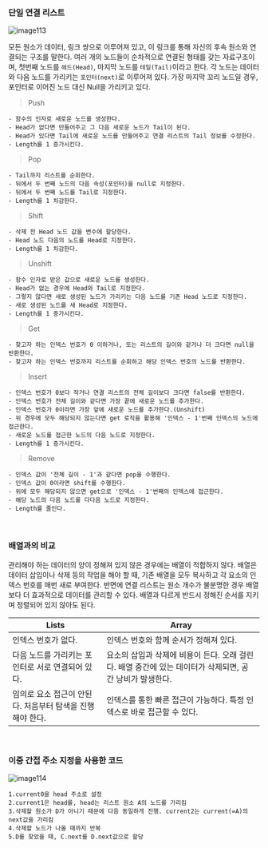 ### 단일 연결 리스트

![image113](https://github.com/user-attachments/assets/a088e5c5-68d3-4349-9e54-21a8d0b0f7e5)

모든 원소가 데이터, 링크 쌍으로 이루어져 있고, 이 링크를 통해 자신의 후속 원소와 연결되는 구조를 말한다. 여러 개의 노드들이 순차적으로 연결된 형태를 갖는 자료구조이며, 첫번째 노드를 `헤드(Head)`, 마지막 노드를 `테일(Tail)`이라고 한다. 각 노드는 데이터와 다음 노드를 가리키는 `포인터(next)`로 이루어져 있다. 가장 마지막 꼬리 노드일 경우, 포인터로 이어진 노드 대신 Null을 가리키고 있다.

> Push

```
- 함수의 인자로 새로운 노드를 생성한다.
- Head가 없다면 만들어주고 그 다음 새로운 노드가 Tail이 된다.
- Head가 있다면 Tail에 새로운 노드를 만들어주고 연결 리스트의 Tail 정보를 수정한다.
- Length를 1 증가시킨다.
```

> Pop

```
- Tail까지 리스트를 순회한다.
- 뒤에서 두 번째 노드의 다음 속성(포인터)을 null로 지정한다.
- 뒤에서 두 번째 노드를 Tail로 지정한다.
- Length를 1 차감한다.
```

> Shift

```
- 삭제 전 Head 노드 값을 변수에 할당한다.
- Head 노드 다음의 노드를 Head로 지정한다.
- Length를 1 차감한다.
```

> Unshift

```
- 함수 인자로 받은 값으로 새로운 노드를 생성한다.
- Head가 없는 경우에 Head와 Tail로 지정한다.
- 그렇지 않다면 새로 생성된 노드가 가리키는 다음 노드를 기존 Head 노드로 지정한다.
- 새로 생성된 노드를 새 Head로 지정한다.
- Length를 1 증가시킨다.
```

> Get

```
- 찾고자 하는 인덱스 번호가 0 이하거나, 또는 리스트의 길이와 같거나 더 크다면 null을 반환한다.
- 찾고자 하는 인덱스 번호까지 리스트를 순회하고 해당 인덱스 번호의 노드를 반환한다.
```

> Insert

```
- 인덱스 번호가 0보다 작거나 연결 리스트의 전체 길이보다 크다면 false를 반환한다.
- 인덱스 번호가 전체 길이와 같다면 가장 끝에 새로운 노드를 추가한다.
- 인덱스 번호가 0이라면 가장 앞에 새로운 노드를 추가한다.(Unshift)
- 위 경우에 모두 해당되지 않는다면 get 로직을 활용해 '인덱스 - 1'번째 인덱스의 노드에 접근한다.
- 새로운 노드를 접근한 노드의 다음 노드로 지정한다.
- Length를 1 증가시킨다.
```

> Remove

```
- 인덱스 값이 '전체 길이 - 1'과 같다면 pop을 수행한다.
- 인덱스 값이 0이라면 shift를 수행한다.
- 위에 모두 해당되지 않으면 get으로 '인덱스 - 1'번째의 인덱스에 접근한다.
- 해당 노드의 다음 노드를 다다음 노드로 지정한다.
- Length를 줄인다.
```

<br>

### 배열과의 비교

관리해야 하는 데이터의 양이 정해져 있지 않은 경우에는 배열이 적합하지 않다. 배열은 데이터 삽입이나 삭제 등의 작업을 해야 할 때, 기존 배열을 모두 복사하고 각 요소의 인덱스 번호를 매번 새로 부여한다. 반면에 연결 리스트는 원소 개수가 불분명한 경우 배열보다 더 효과적으로 데이터를 관리할 수 있다. 배열과 다르게 반드시 정해진 순서를 지키며 정렬되어 있지 않아도 된다.

| Lists | Array |
| --- | --- |
| 인덱스 번호가 없다. | 인덱스 번호와 함께 순서가 정해져 있다. |
| 다음 노드를 가리키는 포인터로 서로 연결되어 있다. | 요소의 삽입과 삭제에 비용이 든다. 오래 걸린다. 배열 중간에 있는 데이터가 삭제되면, 공간 낭비가 발생한다. |
| 임의로 요소 접근이 안된다. 처음부터 탐색을 진행해야 한다. | 인덱스를 통한 빠른 접근이 가능하다. 특정 인덱스로 바로 접근할 수 있다. |

<br>

### 이중 간접 주소 지정을 사용한 코드

![image114](https://github.com/user-attachments/assets/a9f300f4-6ee4-4bcd-8174-d0e839a4b967)

```
1.current0을 head 주소로 설정
2.current1은 head를, head는 리스트 원소 A의 노드를 가리킴
3.삭제할 원소가 D가 아니기 때문에 다음 동일하게 진행. current2는 current(=A)의 next값을 가리킴
4.삭제할 노드가 나올 때까지 반복
5.D를 찾았을 때, C.next를 D.next값으로 할당

```